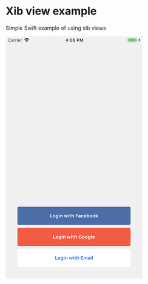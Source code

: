 # Xib view example
Simple Swift example of using xib views

![Xib view example](xibViewExample.png)
